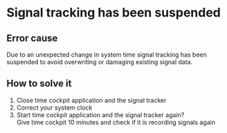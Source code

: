 # Signal tracking has been suspended

## Error cause
Due to an unexpected change in system time signal tracking has been suspended to avoid overwriting or damaging existing signal data.

## How to solve it
1. Close time cockpit application and the signal tracker
1. Correct your system clock
1. Start time cockpit application and the signal tracker again?  
   Give time cockpit 10 minutes and check if it is recording signals again
